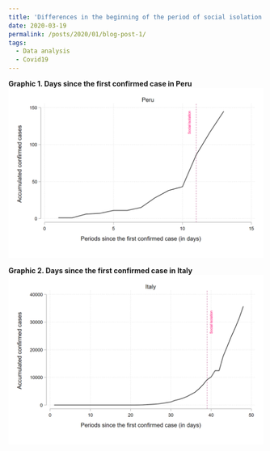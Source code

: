 ```yaml
---
title: 'Differences in the beginning of the period of social isolation compared to Covid19: Peru-Italy'
date: 2020-03-19
permalink: /posts/2020/01/blog-post-1/
tags:
  - Data analysis
  - Covid19
---
```


**Graphic 1. Days since the first confirmed case in Peru**
![Editing a markdown file for a talk](/images/Graph1.png)

**Graphic 2. Days since the first confirmed case in Italy**
![Editing a markdown file for a talk](/images/Graph2.png)

